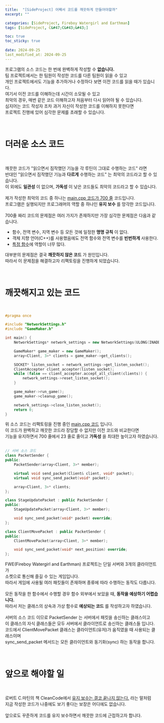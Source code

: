 ```yaml
---
title:  "[SideProject] 어째서 코드를 깨끗하게 만들어야할까"
excerpt: ""

categories: [SideProject, Fireboy Watergirl and Earthman]
tags: [SideProject, C&#47;C&#43;&#43;]

toc: true
toc_sticky: true
 
date: 2024-09-25
last_modified_at: 2024-09-25
--- 
```


프로그램의 소스 코드는 한 번에 완벽하게 작성할 수 **없습니다.**  
팀 프로젝트에서는 한 팀원이 작성한 코드를 다른 팀원이 읽을 수 있고  
개인 프로젝트에서도 기능을 추가하거나 수정하다 보면 이전 코드를 읽을 때가 있습니다.  
여기서 이전 코드를 이해하는데 시간이 소모될 수 있고  
최악의 경우, 매번 같은 코드 이해하고자 처음부터 다시 읽어야 될 수 있습니다.  
심지어는 코드 작성자 조차 과거 자신이 작성한 코드를 이해하지 못한다면  
프로젝트 진행에 있어 심각한 문제를 초래할 수 있습니다.  
<br/>
<br/>

# 더러운 소스 코드
<br/>

깨끗한 코드가 "읽으면서 짐작했던 기능을 각 루틴이 그대로 수행하는 코드" 라면  
반대인 "읽으면서 짐작했던 기능과 **다르게** 수행하는 코드" 는 최악의 코드라고 할 수 있습니다.  
이 외에도 **일관성** 이 없으며, **가독성** 이 낮은 코드들도 최악의 코드라고 할 수 있습니다.  
<br/>
제가 작성한 최악의 코드 중 하나는 [main.cpp 코드가 700 줄](https://github.com/Mgcllee/Fireboy_Watergirl_and_Earthman/blob/a1a11df9377f31daf09633e1b7a54db3cfd0f314/FBWG_Server/main.cpp) 코드입니다.  
프로그램은 실행되지만 프로그래머의 역할 중 하나인 **유지 보수** 를 망각한 코드입니다.  
<br/>
700줄 짜리 코드의 문제점은 여러 가지가 존재하지만 가장 심각한 문제점은 다음과 같습니다.  

* 함수, 전역 변수, 지역 변수 등 모든 것에 일정한 **명명 규칙** 이 없다.  
* 객체 지향 언어(C++)를 사용했음에도 전역 함수와 전역 변수를 **빈번하게** 사용한다.  
* [특정 함수](https://github.com/Mgcllee/Fireboy_Watergirl_and_Earthman/blob/a1a11df9377f31daf09633e1b7a54db3cfd0f314/FBWG_Server/main.cpp#L212)에 역할이 너무 많다.  

대부분의 문제점은 결국 **깨끗하지 않은 코드** 가 원인입니다.  
따라서 이 문제점을 해결하고자 리팩토링을 진행하게 되었습니다.  
<br/>
<br/>

# 깨끗해지고 있는 코드
<br/>

```c++
#pragma once

#include "NetworkSettings.h"
#include "GameMaker.h"

int main() {
	NetworkSettings* network_settings = new NetworkSettings(ULONG(INADDR_ANY), USHORT(PORT_NUM));

	GameMaker* game_maker = new GameMaker();
	array<Client, 3>* clients = game_maker->get_clients();

	SOCKET* listen_socket = network_settings->get_listen_socket();
	ClientAccepter client_accepter(listen_socket);
	while (false == client_accepter.accept_all_client(clients)) {
		network_settings->reset_listen_socket();
	}

	game_maker->run_game();
	game_maker->cleanup_game();

	network_settings->close_listen_socket();
	return 0;
}
```

위 소스 코드는 리팩토링을 진행 중인 [main.cpp 코드](https://github.com/Mgcllee/Fireboy_Watergirl_and_Earthman/blob/5bad3a88d6310c6a9802cc99020f6bc45da6c79b/FWE_Server/main.cpp) 입니다.  
이 코드가 완벽하고 깨끗한 코드라 장담할 수 없지만 이전 코드와 비교한다면  
기능을 유지하면서 700 줄에서 23 줄로 줄이고 **가독성** 을 최대한 높이고자 하였습니다.  
<br/>

```c++
// 서버 소스 코드
class PacketSender {
public:
	PacketSender(array<Client, 3>* member);

	virtual void send_packet(Client& client, void* packet);
	virtual void sync_send_packet(void* packet);

	array<Client, 3>* clients;
};

class StageUpdatePacket : public PacketSender {
public:
	StageUpdatePacket(array<Client, 3>* member);

	void sync_send_packet(void* packet) override;
};

class ClientMovePacket : public PacketSender {
public:
	ClientMovePacket(array<Client, 3>* member);

	void sync_send_packet(void* next_position) override;
};
```

FWE(Fireboy Watergirl and Earthman) 프로젝트는 단일 서버와 3개의 클라이언트가  
소켓으로 통신해 즐길 수 있는 게임입니다.  
따라서 게임에 사용될 여러 패킷들이 존재하며 종류에 따라 수행하는 동작도 다릅니다.  
<br/>
모든 동작을 한 함수에서 수행할 경우 함수 외부에서 보았을 때, **동작을 예상하기 어렵습니다.**  
따라서 저는 클래스의 상속과 가상 함수로 **예상되는 코드** 를 작성하고자 하였습니다.  
<br/>
서버의 소스 코드 이므로 PacketSender 는 서버에서 패킷을 송신하는 클래스이고  
이 클래스의 자식 클래스들은 모두 서버에서 클라이언트로 송신하는 클래스들 입니다.  
코드에서 ClientMovePacket 클래스는 클라이언트(유저)가 움직였을 때 사용되는 클래스이며  
sync_send_packet 메서드는 모든 클라이언트와 동기화(sync) 하는 동작을 합니다.  
<br/>
<br/>

# 앞으로 해야할 일
<br/>

로버트 C.마틴의 책 CleanCode에서 [유지 보수는 결코 끝나지 않는다.](https://mgcllee.github.io/posts/CleanCode_02/) 라는 말처럼  
지금 작성한 코드가 나중에도 보기 좋다는 보장은 어디에도 없습니다.  
<br/>
앞으로도 꾸준하게 코드를 유지 보수하면서 깨끗한 코드에 근접하고자 합니다.  
